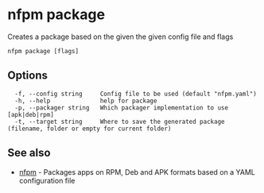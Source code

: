 # nfpm package

Creates a package based on the given the given config file and flags

```
nfpm package [flags]
```

## Options

```
  -f, --config string     Config file to be used (default "nfpm.yaml")
  -h, --help              help for package
  -p, --packager string   Which packager implementation to use [apk|deb|rpm]
  -t, --target string     Where to save the generated package (filename, folder or empty for current folder)
```

## See also

* [nfpm](/cmd/nfpm/)	 - Packages apps on RPM, Deb and APK formats based on a YAML configuration file

